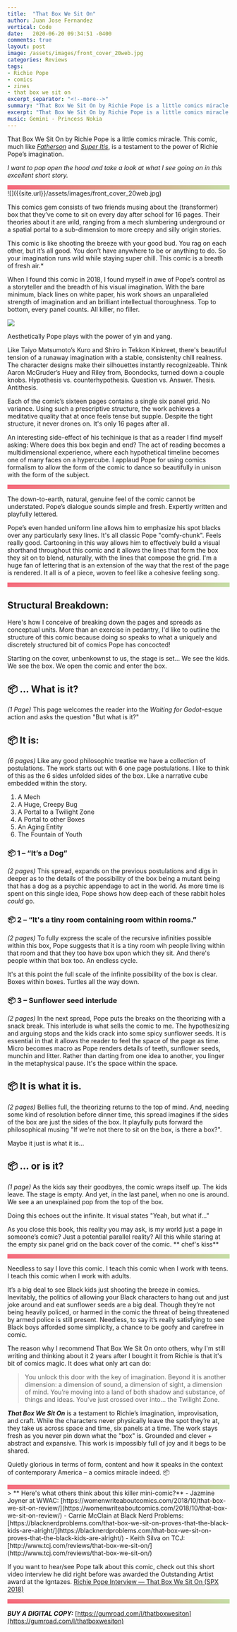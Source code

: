 ```yaml
---
title:  "That Box We Sit On"
author: Juan Jose Fernandez
vertical: Code
date:   2020-06-20 09:34:51 -0400
comments: true
layout: post
image: /assets/images/front_cover_20web.jpg
categories: Reviews
tags:
- Richie Pope
- comics
- zines
- that box we sit on
excerpt_separator: "<!--more-->"
summary: "That Box We Sit On by Richie Pope is a little comics miracle. This comic, much like Super Itis and Fatherson, is a testament to the power of Richie Pope’s imagination. I want to pop open the hood and take a look at what I see going on in this excellent short story."
excerpt: "That Box We Sit On by Richie Pope is a little comics miracle. This comic, much like Super Itis and Fatherson, is a testament to the power of Richie Pope’s imagination. I want to pop open the hood and take a look at what I see going on in this excellent short story."
music: Gemini - Princess Nokia
---
```

<style>
.box{
    height: 10px;
    background: #C5DDA5;  /* fallback for old browsers */
    background: -webkit-linear-gradient(to right, #F6677A, #C5DDA5);  /* Chrome 10-25, Safari 5.1-6 */
    background: linear-gradient(to right, #F6677A, #C5DDA5); /* W3C, IE 10+/ Edge, Firefox 16+, Chrome 26+, Opera 12+, Safari 7+ */
    }
</style>
That Box We Sit On by Richie Pope is a little comics miracle. This comic, much like *[Fatherson](http://www.youthindecline.com/product/frontier-13-richie-pope)* and *[Super Itis](https://gumroad.com/richiepope#ykVR)*, is a testament to the power of Richie Pope’s imagination. 

*I want to pop open the hood and take a look at what I see going on in this excellent short story.*
<!--more-->
<div class="box"></div>
![]({{site.url}}/assets/images/front_cover_20web.jpg)

This comics gem consists of two friends musing about the (transformer) box that they’ve come to sit on every day after school for 16 pages. Their theories about it are wild, ranging from a mech slumbering underground or a spatial portal to a sub-dimension to more creepy and silly origin stories. 

This comic is like shooting the breeze with your good bud. You rag on each other, but it’s all good. You don’t have anywhere to be or anything to do. So your imagination runs wild while staying super chill. 
This comic is a breath of fresh air.*

When I found this comic in 2018, I found myself in awe of Pope’s control as a storyteller and the breadth of his visual imagination.  With the bare minimum, black lines on white paper, his work shows an unparalleled strength of imagination and an brilliant intellectual thoroughness. Top to bottom, every panel counts. All killer, no filler.

![]({{site.url}}/assets/images/tumblr_inline_pe4wrukFs71r1txv6_1280.jpg)

Aesthetically Pope plays with the power of yin and yang. 

Like Taiyo Matsumoto’s Kuro and Shiro in Tekkon Kinkreet, there's beautiful tension of a runaway imagination with a stable, consistenlty chill realness. The character designs make their silhouettes instantly recognizeable. Think Aaron McGruder’s Huey and Riley from, Boondocks, turned down a couple knobs. Hypothesis vs. counterhypothesis. Question vs. Answer. Thesis. Antithesis.

Each of the comic’s sixteen pages contains a single six panel grid. No variance. Using such a prescriptive structure, the work achieves a meditative quality that at once feels tense but supple. Despite the tight structure, it never drones on. It's only 16 pages after all.

An interesting side-effect of his techinique is that as a reader I find myself asking: Where does this box begin and end? The act of reading becomes a multidimensional experience, where each hypothetical timeline becomes one of many faces on a hypercube. I applaud Pope for using comics formalism to allow the form of the comic to dance so beautifully in unison with the form of the subject.

<div class="box"></div>

The down-to-earth, natural, genuine feel of the comic cannot be understated. Pope’s dialogue sounds simple and fresh. Expertly written and playfully lettered.

Pope’s even handed uniform line allows him to emphasize his spot blacks over any particularly sexy lines. It's all classic Pope "comfy-chunk". Feels really good. Cartooning in this way allows him to effectively build a visual shorthand throughout this comic and it allows the lines that form the box they sit on to blend, naturally, with the lines that compose the grid. I'm a huge fan of lettering that is an extension of the way that the rest of the page is rendered. It all is of a piece, woven to feel like a cohesive feeling song.

<div class="box"></div>

## Structural Breakdown: ##
Here's how I conceive of breaking down the pages and spreads as conceptual units. More than an exercise in pedantry, I'd like to outline the structure of this comic because doing so speaks to what a uniquely and discretely structured bit of comics Pope has concocted!

Starting on the cover, unbenkownst to us, the stage is set... We see the kids. We see the box.  We open the comic and enter the box.

## 📦 ... What is it? ##
*(1 Page)* This page welcomes the reader into the *Waiting for Godot*-esque action and asks the question "But what is it?"
## 📦 It is: ##
*(6 pages)*
Like any good philosophic treatise we have a collection of postulations. The work starts out with 6 one page postulations. I like to think of this as the 6 sides unfolded sides of the box. Like a narrative cube embedded within the story. 
1. A Mech 
2. A Huge, Creepy Bug
3. A Portal to a Twilight Zone
4. A Portal to other Boxes
5. An Aging Entity 
6. The Fountain of Youth

### 📦 1 – “It’s a Dog”  ###
*(2 pages)* This spread, expands on the previous postulations and digs in deeper as to the details of the possibility of the box being a mutant being that has a dog as a psychic appendage to act in the world. As more time is spent on this single idea, Pope shows how deep each of these rabbit holes *could* go.
### 📦 2 – “It's a tiny room containing room within rooms.”  ###
*(2 pages)* To fully express the scale of the recursive infinities possible within this box, Pope suggests that it is a tiny room wih people living within that room and that they too have box upon which they sit. And there's people within that box too. An endless cycle.

It's at this point the full scale of the infinite possibility of the box is clear. Boxes within boxes. Turtles all the way down. 
### 📦 3 – Sunflower seed interlude  ### 
*(2 pages)* In the next spread, Pope puts the breaks on the theorizing with a snack break. This interlude is what sells the comic to me. The hypothesizing and arguing stops and the kids crack into some spicy sunflower seeds. It is essential in that it allows the reader to feel the space of the page as time. Micro becomes macro as Pope renders details of teeth, sunflower seeds, munchin and litter. Rather than darting from one idea to another, you linger in the metaphysical pause. It's the space within the space.

## 📦 It is what it is. ##
*(2 pages)* Bellies full, the theorizing returns to the top of mind. And, needing some kind of resolution before dinner time, this spread imagines if the sides of the box are just the sides of the box. It playfully puts forward the philosophical musing "If we're not there to sit on the box, is there a box?". 

Maybe it just is what it is...

## 📦 ... or is it?  ##
*(1 page)* As the kids say their goodbyes, the comic wraps itself up. The kids leave. The stage is empty.
And yet, in the last panel, when no one is around. We see a an unexplained pop from the top of the box.

Doing this echoes out the infinite. It visual states "Yeah, but what if..." 

As you close this book, this reality you may ask, is my world just a page in someone’s comic? Just a potential parallel reality? All this while staring at the empty six panel grid on the back cover of the comic. **  chef's kiss**

<div class="box"></div>

Needless to say I love this comic. I teach this comic when I work with teens. I teach this comic when I work with adults. 

It’s a big deal to see Black kids just shooting the breeze in comics. Inevitably, the politics of allowing your Black characters to hang out and just joke around and eat sunflower seeds are a big deal. Though they’re not being heavily policed, or harmed in the comic the threat of being threatened by armed police is still present. Needless, to say it’s really satisfying to see Black boys afforded some simplicity, a chance to be goofy and carefree in comic.

The reason why I recommend That Box We Sit On onto others, why I'm still writing and thinking about it 2 years after I bought it from Richie is that it's bit of comics magic.  It does what only art can do:

> You unlock this door with the key of imagination. Beyond it is another dimension: a dimension of sound, a dimension of sight, a dimension of mind. You’re moving into a land of both shadow and substance, of things and ideas. You’ve just crossed over into… the Twilight Zone.

***That Box We Sit On*** is a testament to Richie’s imagination, improvisation, and craft. While the characters never physically leave the spot they’re at, they take us across space and time, six panels at a time. The work stays fresh as you never pin down what the "box" is. Grounded and clever + abstract and expansive. This work is impossibly full of joy and it begs to be shared. 

Quietly glorious in terms of form, content and how it speaks in the context of contemporary America – a comics miracle indeed. 📦

<div class="box"></div>
> ** Here's what others think about this killer mini-comic?**
- Jazmine Joyner at WWAC: [https://womenwriteaboutcomics.com/2018/10/that-box-we-sit-on-review/](https://womenwriteaboutcomics.com/2018/10/that-box-we-sit-on-review/)
- Carrie McClain at Black Nerd Problems: [https://blacknerdproblems.com/that-box-we-sit-on-proves-that-the-black-kids-are-alright/](https://blacknerdproblems.com/that-box-we-sit-on-proves-that-the-black-kids-are-alright/)
- Keith Silva on TCJ: [http://www.tcj.com/reviews/that-box-we-sit-on/](http://www.tcj.com/reviews/that-box-we-sit-on/)

If you want to hear/see Pope talk about this comic, check out this short video interview he did right before was awarded the Outstanding Artist award at the Igntazes. [Richie Pope Interview — That Box We Sit On (SPX 2018)](https://www.youtube.com/watch?v=28GlRzdmcOw)
<div class="box"></div>



***BUY A DIGITAL COPY:*** [https://gumroad.com/l/thatboxwesiton](https://gumroad.com/l/thatboxwesiton)


